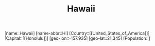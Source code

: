 ﻿---
title: "Hawaii"
location: [21.345,-157.935]
type: State
tags:
- geo/State


SpocWebEntityId: 36037
isDeleted: false
confidential: public

---
[name::Hawaii]
[name-abbr::HI]
[Country::[[United_States_of_America]]]
[Capital::[[Honolulu]]]
[geo-lon::-157.935]
[geo-lat::21.345]
[Population::]

